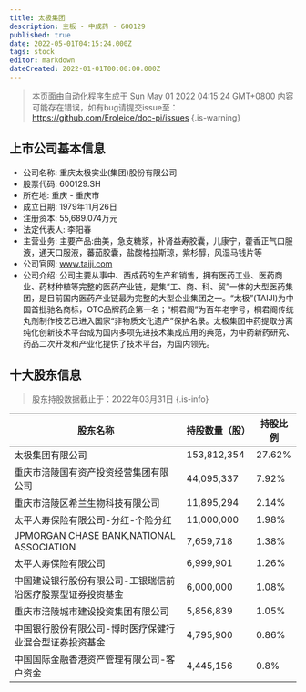```yaml
---
title: 太极集团
description: 主板 - 中成药 - 600129
published: true
date: 2022-05-01T04:15:24.000Z
tags: stock
editor: markdown
dateCreated: 2022-01-01T00:00:00.000Z
---
```


> 本页面由自动化程序生成于 Sun May 01 2022 04:15:24 GMT+0800
> 内容可能存在错误，如有bug请提交issue至：https://github.com/Eroleice/doc-pi/issues
{.is-warning}

## 上市公司基本信息
- 公司名称: 重庆太极实业(集团)股份有限公司
- 股票代码: 600129.SH
- 所在地: 重庆 - 重庆市
- 成立日期: 1979年11月26日
- 注册资本: 55,689.074万元
- 法定代表人: 李阳春
- 主营业务: 主要产品:曲美，急支糖浆，补肾益寿胶囊，儿康宁，藿香正气口服液，通天口服液，蕃茄胶囊，盐酸格拉斯琼，紫杉醇，风湿马钱片等
- 公司官网: www.taiji.com
- 公司介绍: 公司主要从事中、西成药的生产和销售，拥有医药工业、医药商业、药材种植等完整的医药产业链，是集“工、商、科、贸”一体的大型医药集团，是目前国内医药产业链最为完整的大型企业集团之一。“太极”(TAIJI)为中国首批驰名商标，OTC品牌药企第一名；“桐君阁”为百年老字号，桐君阁传统丸剂制作技艺已进入国家“非物质文化遗产”保护名录。太极集团中药提取分离纯化创新技术平台成为国内多项先进技术集成应用的典范，为中药新药研究、药品二次开发和产业化提供了技术平台，为国内领先。


## 十大股东信息
> 股东持股数据截止于：2022年03月31日
{.is-info}

| 股东名称 | 持股数量（股） | 持股比例 |
| --- | --- | --- |
| 太极集团有限公司 | 153,812,354 | 27.62% |
| 重庆市涪陵国有资产投资经营集团有限公司 | 44,095,337 | 7.92% |
| 重庆市涪陵区希兰生物科技有限公司 | 11,895,294 | 2.14% |
| 太平人寿保险有限公司-分红-个险分红 | 11,000,000 | 1.98% |
| JPMORGAN CHASE BANK,NATIONAL ASSOCIATION | 7,659,718 | 1.38% |
| 太平人寿保险有限公司 | 6,999,901 | 1.26% |
| 中国建设银行股份有限公司-工银瑞信前沿医疗股票型证券投资基金 | 6,000,000 | 1.08% |
| 重庆市涪陵城市建设投资集团有限公司 | 5,856,839 | 1.05% |
| 中国银行股份有限公司-博时医疗保健行业混合型证券投资基金 | 4,795,900 | 0.86% |
| 中国国际金融香港资产管理有限公司-客户资金 | 4,445,156 | 0.8% |




